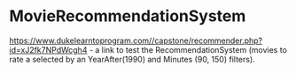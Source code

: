 # MovieRecommendationSystem

https://www.dukelearntoprogram.com//capstone/recommender.php?id=xJ2fk7NPdWcgh4 - a link to test the RecommendationSystem (movies to rate a selected by an YearAfter(1990) and Minutes (90, 150) filters).
